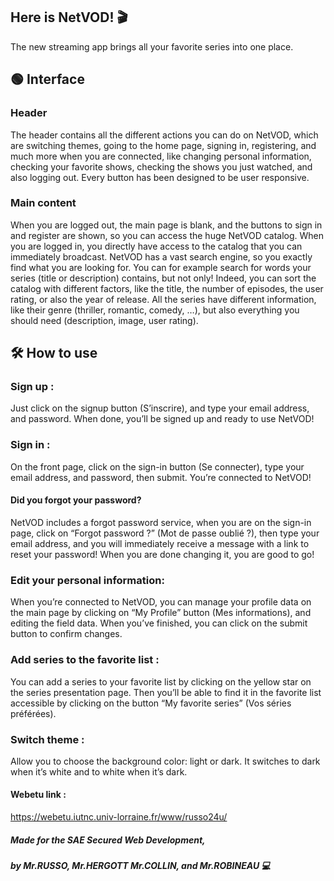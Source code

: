 ## Here is NetVOD! 🎬
The new streaming app brings all your favorite series into one place.

## 🟢 Interface
### Header
The header contains all the different actions you can do on NetVOD, which are switching themes, going to the home page, signing in, registering, and much more when you are connected, like changing personal information, checking your favorite shows, checking the shows you just watched, and also logging out.
Every button has been designed to be user responsive.

### Main content
When you are logged out, the main page is blank, and the buttons to sign in and register are shown, so you can access the huge NetVOD catalog.
When you are logged in, you directly have access to the catalog that you can immediately broadcast.
NetVOD has a vast search engine, so you exactly find what you are looking for. You can for example search for words your series (title or description) contains, but not only! Indeed, you can sort the catalog with different factors, like the title, the number of episodes, the user rating, or also the year of release.
All the series have different information, like their genre (thriller, romantic, comedy, …), but also everything you should need (description, image, user rating).

## 🛠️ How to use
### Sign up : 
Just click on the signup button (S’inscrire), and type your email address, and password. When done, you’ll be signed up and ready to use NetVOD!

### Sign in :
On the front page, click on the sign-in button (Se connecter), type your email address, and password, then submit. You’re connected to NetVOD!
#### Did you forgot your password?
NetVOD includes a forgot password service, when you are on the sign-in page, click on “Forgot password ?” (Mot de passe oublié ?), then type your email address, and you will immediately receive a message with a link to reset your password! When you are done changing it, you are good to go!

### Edit your personal information: 
When you’re connected to NetVOD, you can manage your profile data on the main page by clicking on “My Profile” button (Mes informations), and editing the field data. When you’ve finished, you can click on the submit button to confirm changes.

### Add series to the favorite list : 
You can add a series to your favorite list by clicking on the yellow star on the series presentation page. Then you’ll be able to find it in the favorite list accessible by clicking on the button “My favorite series” (Vos séries préférées).



### Switch theme : 
Allow you to choose the background color: light or dark. It switches to dark when it’s white and to white when it’s dark.



#### Webetu link : 
https://webetu.iutnc.univ-lorraine.fr/www/russo24u/

##### Made for the SAE Secured Web Development,
##### by Mr.RUSSO, Mr.HERGOTT Mr.COLLIN, and Mr.ROBINEAU 💻
